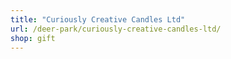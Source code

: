 ```yaml
---
title: "Curiously Creative Candles Ltd"
url: /deer-park/curiously-creative-candles-ltd/
shop: gift
---
```

